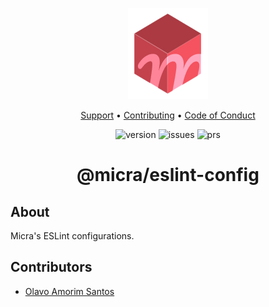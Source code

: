 <p align="center">
  <img src="https://raw.githubusercontent.com/micrajs/.github/latest/assets/micra-logo.png" />
</p>

<p align="center">
  <a href="https://github.com/micrajs/.github/blob/latest/SUPPORT.md">Support</a> •
  <a href="https://github.com/micrajs/.github/blob/latest/CONTRIBUTING.md">Contributing</a> •
  <a href="https://github.com/micrajs/.github/blob/latest/CODE_OF_CONDUCT.md">Code of Conduct</a>
</p>

<p align="center">
  <img alt="version" src="https://img.shields.io/npm/v/@micra/eslint-config?color=%23F3626C&logo=npm" />
  <img alt="issues" src="https://img.shields.io/github/issues-search/micrajs/community?color=%23F3626C&label=Issues&logo=github&query=is%3Aopen%20label%3A%22Project%3A%20developer-tools%22" />
  <img alt="prs" src="https://img.shields.io/github/issues-pr/micrajs/eslint-config?color=%23F3626C&label=Pull%20requests&logo=github" />
</p>

<h1 align="center">@micra/eslint-config</h1>

## About

Micra's ESLint configurations.

## Contributors

- [Olavo Amorim Santos](https://github.com/olavoasantos)
